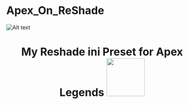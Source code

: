 # Apex_On_ReShade

![Alt text](https://github.com/zoeeechu/Apex_On_ReShade/blob/main/src.png?raw=true "Comparison")


<h1 align="center">
My Reshade ini Preset for Apex Legends <img src="https://cdn.freebiesupply.com/images/large/2x/apex-legends-symbol-white.png" width="100"> </img>
</h1>
